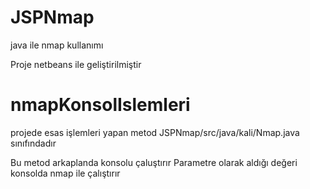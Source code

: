 # JSPNmap
java ile nmap kullanımı

Proje netbeans ile geliştirilmiştir

# nmapKonsolIslemleri 
projede esas işlemleri yapan metod
JSPNmap/src/java/kali/Nmap.java sınıfındadır

Bu metod arkaplanda konsolu çaluştırır
Parametre olarak aldığı değeri konsolda nmap ile çalıştırır

